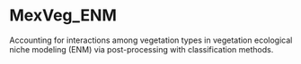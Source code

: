 # MexVeg_ENM
Accounting for interactions among vegetation types in vegetation ecological niche modeling (ENM) via post-processing with classification methods.

